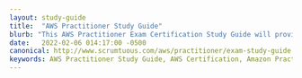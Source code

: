 ```yaml
---
layout: study-guide
title:  "AWS Practitioner Study Guide"
blurb: "This AWS Practitioner Exam Certification Study Guide will provide in depth knowlege on exam objectives, and teach you the cloud computing concepts you need to master to pass the certification."
date:   2022-02-06 014:17:00 -0500
canonical: http://www.scrumtuous.com/aws/practitioner/exam-study-guide.html
keywords: AWS Practitioner Study Guide, AWS Certification, Amazon Practitioner, AWS Exam
---
```




